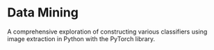 # Data Mining
A comprehensive exploration of constructing various classifiers using image extraction in Python with the PyTorch library.
